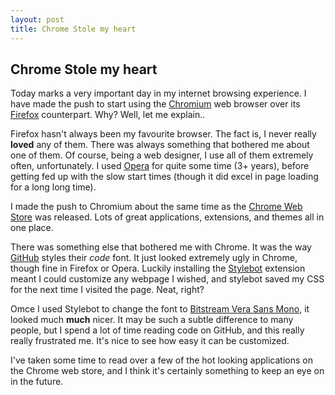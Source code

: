 ```yaml
---
layout: post
title: Chrome Stole my heart
---
```


## Chrome Stole my heart

Today marks a very important day in my internet browsing experience. I have made the push to start using the [Chromium](http://www.chromium.org/Home) web browser over its [Firefox](http://www.mozilla-europe.org/en/firefox/) counterpart. Why? Well, let me explain..

Firefox hasn't always been my favourite browser. The fact is, I never really **loved** any of them. There was always something that bothered me about one of them. Of course, being a web designer, I use all of them extremely often, unfortunately. I used [Opera](http://opera.com) for quite some time (3+ years), before getting fed up with the slow start times (though it did excel in page loading for a long long time).

I made the push to Chromium about the same time as the [Chrome Web Store](https://chrome.google.com/webstore) was released. Lots of great applications, extensions, and themes all in one place.

There was something else that bothered me with Chrome. It was the way [GitHub](http://github.com) styles their *code* font. It just looked extremely ugly in Chrome, though fine in Firefox or Opera. Luckily installing the [Stylebot](https://chrome.google.com/webstore/detail/oiaejidbmkiecgbjeifoejpgmdaleoha) extension meant I could customize any webpage I wished, and stylebot saved my CSS for the next time I visited the page. Neat, right?

Omce I used Stylebot to change the font to 
[Bitstream Vera Sans Mono](http://en.wikipedia.org/wiki/Bitstream_Vera),
it looked much **much** nicer. It may be such a subtle difference to many people, but I spend a lot of time reading code on GitHub, and this really really frustrated me. It's nice to see how easy it can be customized.

I've taken some time to read over a few of the hot looking applications on the Chrome web store, and I think it's certainly something to keep an eye on in the future.
